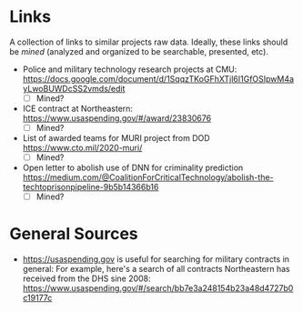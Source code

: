 # Links
A collection of links to similar projects raw data. Ideally, these links should
be *mined* (analyzed and organized to be searchable, presented, etc).

- Police and military technology research projects at CMU:
  https://docs.google.com/document/d/1SqqzTKoGFhXTjl6I1GfOSIpwM4ayLwoBUWDcSS2vmds/edit
  - [ ] Mined?
- ICE contract at Northeastern:
  https://www.usaspending.gov/#/award/23830676
  - [ ] Mined?
- List of awarded teams for MURI project from DOD
  https://www.cto.mil/2020-muri/
  - [ ] Mined?
- Open letter to abolish use of DNN for criminality prediction
  https://medium.com/@CoalitionForCriticalTechnology/abolish-the-techtoprisonpipeline-9b5b14366b16
  - [ ] Mined?

# General Sources
- https://usaspending.gov is useful for searching for military contracts in general:
  For example, here's a search of all contracts Northeastern has received from
  the DHS sine 2008:
  https://www.usaspending.gov/#/search/bb7e3a248154b23a48d4727b0c19177c
